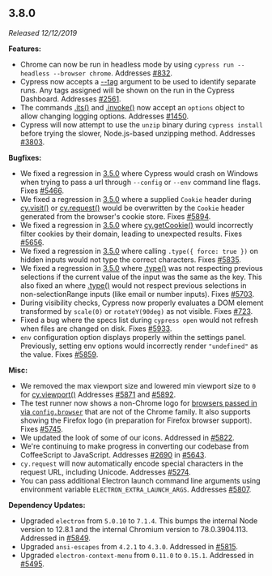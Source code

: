 ## 3.8.0

_Released 12/12/2019_

**Features:**

- Chrome can now be run in headless mode by using
  `cypress run --headless --browser chrome`. Addresses
  [#832](https://github.com/cypress-io/cypress/issues/832).
- Cypress now accepts a
  [--tag](/guides/guides/command-line#cypress-run-tag-lt-tag-gt) argument to be
  used to identify separate runs. Any tags assigned will be shown on the run in
  the Cypress Dashboard. Addresses
  [#2561](https://github.com/cypress-io/cypress/issues/2561).
- The commands [.its()](/api/commands/its) and [.invoke()](/api/commands/invoke)
  now accept an `options` object to allow changing logging options. Addresses
  [#1450](https://github.com/cypress-io/cypress/issues/1450).
- Cypress will now attempt to use the `unzip` binary during `cypress install`
  before trying the slower, Node.js-based unzipping method. Addresses
  [#3803](https://github.com/cypress-io/cypress/issues/3803).

**Bugfixes:**

- We fixed a regression in [3.5.0](#3-5-0) where Cypress would crash on Windows
  when trying to pass a url through `--config` or `--env` command line flags.
  Fixes [#5466](https://github.com/cypress-io/cypress/issues/5466).
- We fixed a regression in [3.5.0](#3-5-0) where a supplied `Cookie` header
  during [cy.visit()](/api/commands/visit) or
  [cy.request()](/api/commands/request) would be overwritten by the `Cookie`
  header generated from the browser's cookie store. Fixes
  [#5894](https://github.com/cypress-io/cypress/issues/5894).
- We fixed a regression in [3.5.0](#3-5-0) where
  [cy.getCookie()](/api/commands/getcookie) would incorrectly filter cookies by
  their domain, leading to unexpected results. Fixes
  [#5656](https://github.com/cypress-io/cypress/issues/5656).
- We fixed a regression in [3.5.0](#3-5-0) where calling
  `.type({ force: true })` on hidden inputs would not type the correct
  characters. Fixes [#5835](https://github.com/cypress-io/cypress/issues/5835).
- We fixed a regression in [3.5.0](#3-5-0) where [.type()](/api/commands/type)
  was not respecting previous selections if the current value of the input was
  the same as the key. This also fixed an where [.type()](/api/commands/type)
  would not respect previous selections in non-selectionRange inputs (like email
  or number inputs). Fixes
  [#5703](https://github.com/cypress-io/cypress/issues/5703).
- During visibility checks, Cypress now properly evaluates a DOM element
  transformed by `scale(0)` or `rotateY(90deg)` as not visible. Fixes
  [#723](https://github.com/cypress-io/cypress/issues/723).
- Fixed a bug where the specs list during `cypress open` would not refresh when
  files are changed on disk. Fixes
  [#5933](https://github.com/cypress-io/cypress/issues/5933).
- `env` configuration option displays properly within the settings panel.
  Previously, setting env options would incorrectly render `"undefined"` as the
  value. Fixes [#5859](https://github.com/cypress-io/cypress/issues/5859).

**Misc:**

- We removed the max viewport size and lowered min viewport size to `0` for
  [cy.viewport()](/api/commands/viewport) Addresses
  [#5871](https://github.com/cypress-io/cypress/issues/5871) and
  [#5892](https://github.com/cypress-io/cypress/issues/5892).
- The test runner now shows a non-Chrome logo for
  [browsers passed in via `config.browser`](/guides/guides/launching-browsers#Customize-available-browsers)
  that are not of the Chrome family. It also supports showing the Firefox logo
  (in preparation for Firefox browser support). Fixes
  [#5745](https://github.com/cypress-io/cypress/issues/5745).
- We updated the look of some of our icons. Addressed in
  [#5822](https://github.com/cypress-io/cypress/pull/5822).
- We're continuing to make progress in converting our codebase from CoffeeScript
  to JavaScript. Addresses
  [#2690](https://github.com/cypress-io/cypress/issues/2690) in
  [#5643](https://github.com/cypress-io/cypress/pull/5643).
- `cy.request` will now automatically encode special characters in the request
  URL, including Unicode. Addresses
  [#5274](https://github.com/cypress-io/cypress/issues/5274).
- You can pass additional Electron launch command line arguments using
  environment variable `ELECTRON_EXTRA_LAUNCH_ARGS`. Addresses
  [#5807](https://github.com/cypress-io/cypress/issues/5807).

**Dependency Updates:**

- Upgraded `electron` from `5.0.10` to `7.1.4`. This bumps the internal Node
  version to 12.8.1 and the internal Chromium version to 78.0.3904.113.
  Addressed in [#5849](https://github.com/cypress-io/cypress/pull/5849).
- Upgraded `ansi-escapes` from `4.2.1` to `4.3.0`. Addressed in
  [#5815](https://github.com/cypress-io/cypress/pull/5815).
- Upgraded `electron-context-menu` from `0.11.0` to `0.15.1`. Addressed in
  [#5495](https://github.com/cypress-io/cypress/pull/5495).

